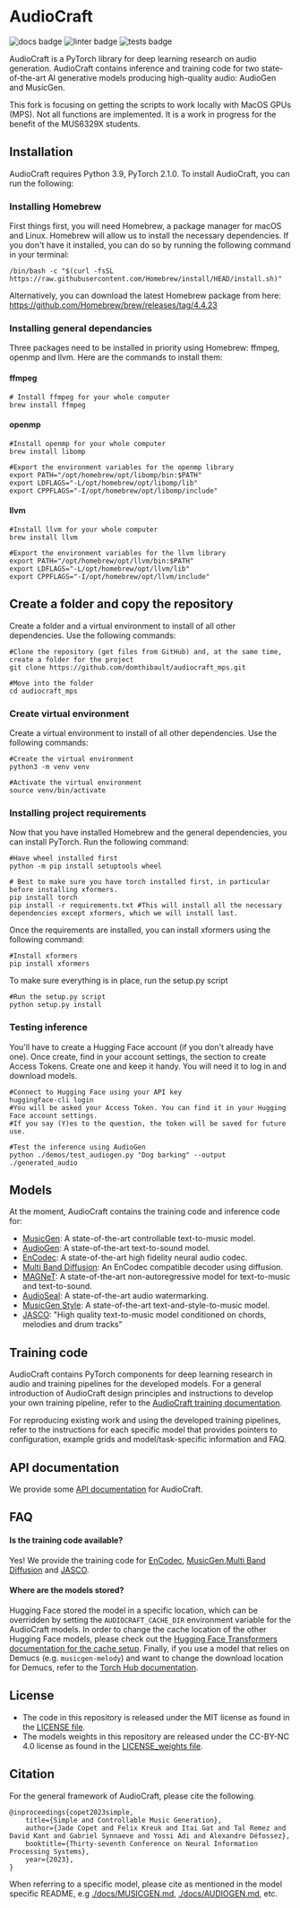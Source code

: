 # AudioCraft
![docs badge](https://github.com/facebookresearch/audiocraft/workflows/audiocraft_docs/badge.svg)
![linter badge](https://github.com/facebookresearch/audiocraft/workflows/audiocraft_linter/badge.svg)
![tests badge](https://github.com/facebookresearch/audiocraft/workflows/audiocraft_tests/badge.svg)

AudioCraft is a PyTorch library for deep learning research on audio generation. AudioCraft contains inference and training code
for two state-of-the-art AI generative models producing high-quality audio: AudioGen and MusicGen.

This fork is focusing on getting the scripts to work locally with MacOS GPUs (MPS). Not all functions are implemented. It is a work in progress for the benefit of the MUS6329X students.


## Installation
AudioCraft requires Python 3.9, PyTorch 2.1.0. To install AudioCraft, you can run the following:

### Installing Homebrew
First things first, you will need Homebrew, a package manager for macOS and Linux. Homebrew will allow us to install the necessary dependencies. If you don't have it installed, you can do so by running the following command in your terminal:
```shell
/bin/bash -c "$(curl -fsSL https://raw.githubusercontent.com/Homebrew/install/HEAD/install.sh)"
```
Alternatively, you can download the latest Homebrew package from here: https://github.com/Homebrew/brew/releases/tag/4.4.23

### Installing general dependancies
Three packages need to be installed in priority using Homebrew: ffmpeg, openmp and llvm. Here are the commands to install them:

#### ffmpeg
```shell
# Install ffmpeg for your whole computer
brew install ffmpeg
```

#### openmp
```shell
#Install openmp for your whole computer
brew install libomp

#Export the environment variables for the openmp library
export PATH="/opt/homebrew/opt/libomp/bin:$PATH"
export LDFLAGS="-L/opt/homebrew/opt/libomp/lib"
export CPPFLAGS="-I/opt/homebrew/opt/libomp/include"
```

#### llvm
```shell
#Install llvm for your whole computer
brew install llvm

#Export the environment variables for the llvm library
export PATH="/opt/homebrew/opt/llvm/bin:$PATH"
export LDFLAGS="-L/opt/homebrew/opt/llvm/lib"
export CPPFLAGS="-I/opt/homebrew/opt/llvm/include"
```

## Create a folder and copy the repository
Create a folder and a virtual environment to install of all other dependencies. Use the following commands:
```shell
#Clone the repository (get files from GitHub) and, at the same time, create a folder for the project
git clone https://github.com/domthibault/audiocraft_mps.git

#Move into the folder
cd audiocraft_mps 
```

### Create virtual environment
Create a virtual environment to install of all other dependencies. Use the following commands:
```shell
#Create the virtual environment
python3 -m venv venv

#Activate the virtual environment
source venv/bin/activate
```

### Installing project requirements
Now that you have installed Homebrew and the general dependencies, you can install PyTorch. Run the following command:
```shell
#Have wheel installed first
python -m pip install setuptools wheel

# Best to make sure you have torch installed first, in particular before installing xformers.
pip install torch
pip install -r requirements.txt #This will install all the necessary dependencies except xformers, which we will install last.
```
Once the requirements are installed, you can install xformers using the following command:
```shell
#Install xformers
pip install xformers
```
To make sure everything is in place, run the setup.py script
```shell
#Run the setup.py script
python setup.py install 
```
### Testing inference
You'll have to create a Hugging Face account (if you don't already have one). Once create, find in your account settings, the section to create Access Tokens. Create one and keep it handy. You will need it to log in and download models.
```shell
#Connect to Hugging Face using your API key
huggingface-cli login
#You will be asked your Access Token. You can find it in your Hugging Face account settings. 
#If you say (Y)es to the question, the token will be saved for future use.

#Test the inference using AudioGen
python ./demos/test_audiogen.py "Dog barking" --output ./generated_audio
```

## Models

At the moment, AudioCraft contains the training code and inference code for:
* [MusicGen](./docs/MUSICGEN.md): A state-of-the-art controllable text-to-music model.
* [AudioGen](./docs/AUDIOGEN.md): A state-of-the-art text-to-sound model.
* [EnCodec](./docs/ENCODEC.md): A state-of-the-art high fidelity neural audio codec.
* [Multi Band Diffusion](./docs/MBD.md): An EnCodec compatible decoder using diffusion.
* [MAGNeT](./docs/MAGNET.md): A state-of-the-art non-autoregressive model for text-to-music and text-to-sound.
* [AudioSeal](./docs/WATERMARKING.md): A state-of-the-art audio watermarking.
* [MusicGen Style](./docs/MUSICGEN_STYLE.md): A state-of-the-art text-and-style-to-music model.
* [JASCO](./docs/JASCO.md): "High quality text-to-music model conditioned on chords, melodies and drum tracks"


## Training code

AudioCraft contains PyTorch components for deep learning research in audio and training pipelines for the developed models.
For a general introduction of AudioCraft design principles and instructions to develop your own training pipeline, refer to
the [AudioCraft training documentation](./docs/TRAINING.md).

For reproducing existing work and using the developed training pipelines, refer to the instructions for each specific model
that provides pointers to configuration, example grids and model/task-specific information and FAQ.


## API documentation

We provide some [API documentation](https://facebookresearch.github.io/audiocraft/api_docs/audiocraft/index.html) for AudioCraft.


## FAQ

#### Is the training code available?

Yes! We provide the training code for [EnCodec](./docs/ENCODEC.md), [MusicGen](./docs/MUSICGEN.md),[Multi Band Diffusion](./docs/MBD.md) and [JASCO](./docs/JASCO.md).

#### Where are the models stored?

Hugging Face stored the model in a specific location, which can be overridden by setting the `AUDIOCRAFT_CACHE_DIR` environment variable for the AudioCraft models.
In order to change the cache location of the other Hugging Face models, please check out the [Hugging Face Transformers documentation for the cache setup](https://huggingface.co/docs/transformers/installation#cache-setup).
Finally, if you use a model that relies on Demucs (e.g. `musicgen-melody`) and want to change the download location for Demucs, refer to the [Torch Hub documentation](https://pytorch.org/docs/stable/hub.html#where-are-my-downloaded-models-saved).


## License
* The code in this repository is released under the MIT license as found in the [LICENSE file](LICENSE).
* The models weights in this repository are released under the CC-BY-NC 4.0 license as found in the [LICENSE_weights file](LICENSE_weights).


## Citation

For the general framework of AudioCraft, please cite the following.
```
@inproceedings{copet2023simple,
    title={Simple and Controllable Music Generation},
    author={Jade Copet and Felix Kreuk and Itai Gat and Tal Remez and David Kant and Gabriel Synnaeve and Yossi Adi and Alexandre Défossez},
    booktitle={Thirty-seventh Conference on Neural Information Processing Systems},
    year={2023},
}
```

When referring to a specific model, please cite as mentioned in the model specific README, e.g
[./docs/MUSICGEN.md](./docs/MUSICGEN.md), [./docs/AUDIOGEN.md](./docs/AUDIOGEN.md), etc.
